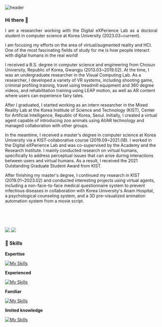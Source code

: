 ![header](https://capsule-render.vercel.app/api?type=waving&color=auto&height=300&section=header&text=Hanseob%20KIM&fontSize=90)

### Hi there 👋

<p align="justify">
I am a researcher working with the Digital eXPerience Lab as a doctoral student in computer science at Korea University (2023.03~current). 
 
I am focusing my efforts on the area of virtual/augmented reality and HCI. 
One of the most fascinating fields of study for me is how people interact with digital humans in the real world!


I received a B.S. degree in computer science and engineering from Chosun University, Republic of Korea, Gwangju (2013.03~2019.02). At the time, I was an undergraduate researcher in the Visual Computing Lab. As a researcher, I developed a variety of VR systems, including shooting game, criminal profiling training, travel using treadmill equipment and 360 degree videos, and rehabilitation training using LEAP motion, as well as AR content where users can experience fairy tales.


After I graduated, I started working as an intern researcher in the Mixed Reality Lab at the Korea Institute of Science and Technology (KIST), Center for Artificial Intelligence, Republic of Korea, Seoul. Initially, I created a virtual agent capable of introducing zoo animals using AI/AR technology and managed collaboration with other groups. 

In the meantime, I received a master's degree in computer science at Korea University via a KIST-collaborative course (2019.09~2021.08). I worked in the Digital eXPerience Lab and was co-supervised by the Academy and the Research Institute. I mainly conducted research on virtual humans, specifically to address perceptual issues that can arise during interactions between users and virtual humans. As a result, I received the 2021 Outstanding Graduate Student Award from KIST.


After finishing my master's degree, I continued my research in KIST (2019.01~2023.02) and conducted interesting projects using virtual agents, including a non-face-to-face medical questionnaire system to prevent infectious diseases in collaboration with Korea University's Anam Hospital, a psychological counseling system, and a 3D pre-visualized animation automation system from a movie script.
</p>


</br>
</br>
</br>

![](https://github-readme-stats.vercel.app/api?username=khseob0715&show_icons=true&theme=dracula&count_private=true&include_all_commits=true) ![](https://github-readme-stats.vercel.app/api/top-langs?username=khseob0715&layout=compact&theme=dracula)

<!-- https://github.com/Ileriayo/markdown-badges -->
### 💪 Skills

 
 <p align="center">
  <p><strong>Expertise</strong></p>
  
  [![My Skills](https://skillicons.dev/icons?i=unity,cs,react)](https://skillicons.dev)
</p>



<p align="center">
  <p><strong>Experienced</strong></p>
  
  [![My Skills](https://skillicons.dev/icons?i=c,cpp,r,js,nginx,nodejs,py,git,html,css,github,ps,latex,vscode,visualstudio)](https://skillicons.dev)
</p>

<p align="center">
  <p><strong>Familiar</strong></p>
  
  [![My Skills](https://skillicons.dev/icons?i=pytorch,php,nextjs,mysql,linux,java,jquery,bootstrap,ts,firebase,arduino)](https://skillicons.dev)
</p>

<p align="center">
  <p><strong>limited knowledge</strong></p>
  
   [![My Skills](https://skillicons.dev/icons?i=unreal,vim,tensorflow,swift,sqlite,powershell,postman,kotlin,flask)](https://skillicons.dev)
</p>


<!--
**khseob0715/khseob0715** is a ✨ _special_ ✨ repository because its `README.md` (this file) appears on your GitHub profile.

Here are some ideas to get you started:

- 🔭 I’m currently working on ...
- 🌱 I’m currently learning ...
- 👯 I’m looking to collaborate on ...
- 🤔 I’m looking for help with ...
- 💬 Ask me about ...
- 📫 How to reach me: ...
- 😄 Pronouns: ...
- ⚡ Fun fact: ...

![Unity](https://img.shields.io/badge/unity-%23000000.svg?style=for-the-badge&logo=unity&logoColor=white)

![C#](https://img.shields.io/badge/c%23-%23239120.svg?style=for-the-badge&logo=c-sharp&logoColor=white)
![Python](https://img.shields.io/badge/python-3670A0?style=for-the-badge&logo=python&logoColor=ffdd54)
![C](https://img.shields.io/badge/c-%2300599C.svg?style=for-the-badge&logo=c&logoColor=white)
![C++](https://img.shields.io/badge/c++-%2300599C.svg?style=for-the-badge&logo=c%2B%2B&logoColor=white)
![JavaScript](https://img.shields.io/badge/javascript-%23323330.svg?style=for-the-badge&logo=javascript&logoColor=%23F7DF1E)

![Java](https://img.shields.io/badge/java-%23ED8B00.svg?style=for-the-badge&logo=java&logoColor=white)
![HTML5](https://img.shields.io/badge/html5-%23E34F26.svg?style=for-the-badge&logo=html5&logoColor=white)
![CSS3](https://img.shields.io/badge/css3-%231572B6.svg?style=for-the-badge&logo=css3&logoColor=white)
![PHP](https://img.shields.io/badge/php-%23777BB4.svg?style=for-the-badge&logo=php&logoColor=white)
![NodeJS](https://img.shields.io/badge/node.js-6DA55F?style=for-the-badge&logo=node.js&logoColor=white)
![React](https://img.shields.io/badge/react-%2320232a.svg?style=for-the-badge&logo=react&logoColor=%2361DAFB)
![React Native](https://img.shields.io/badge/react_native-%2320232a.svg?style=for-the-badge&logo=react&logoColor=%2361DAFB)
 
![R](https://img.shields.io/badge/r-%23276DC3.svg?style=for-the-badge&logo=r&logoColor=white)
![LaTeX](https://img.shields.io/badge/latex-%23008080.svg?style=for-the-badge&logo=latex&logoColor=white)

![PyTorch](https://img.shields.io/badge/PyTorch-%23EE4C2C.svg?style=for-the-badge&logo=PyTorch&logoColor=white)
![TensorFlow](https://img.shields.io/badge/TensorFlow-%23FF6F00.svg?style=for-the-badge&logo=TensorFlow&logoColor=white)


![Nginx](https://img.shields.io/badge/nginx-%23009639.svg?style=for-the-badge&logo=nginx&logoColor=white)
![Apache](https://img.shields.io/badge/apache-%23D42029.svg?style=for-the-badge&logo=apache&logoColor=white)
-->
